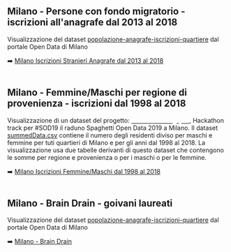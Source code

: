 ## Milano - Persone con fondo migratorio - iscrizioni all'anagrafe dal 2013 al 2018 

Visualizzazione del dataset <a href="http://dati.comune.milano.it/dataset/ds331-popolazione-anagrafe-iscrizioni-quartiere" target="_blank">popolazione-anagrafe-iscrizioni-quartiere</a> dal portale Open Data di Milano

:arrow_right: [Milano Iscrizioni Stranieri Anagrafe dal 2013 al 2018](http://explore.ixmaps.com?project=https://raw.githubusercontent.com/gjrichter/viz/master/Milano/ixmaps_project_Milano_Anagrafe_Iscrizioni_per_Quartiere_fiori.json)
<br><br>


## Milano - Femmine/Maschi per regione di provenienza - iscrizioni dal 1998 al 2018

Visualizzazione di un dataset del progetto: <a href="https://github.com/spaghetti-open-data/-milano-melting-pot/" target="_blank"><b><span style="color:#ffffff">milano-melting-pot</span></b></a>, Hackathon track per #SOD19 il raduno Spaghetti Open Data 2019 a Milano. Il dataset <a href="https://github.com/spaghetti-open-data/-milano-melting-pot/blob/master/dati/summedData.csv">summedData.csv</a> contiene il numero degli residenti diviso per maschi e femmine per tuti quartieri di Milano e per gli anni dal 1998 al 2018. La visualizzazione usa due tabelle derivanti di questo dataset che contengono le somme per regione e provenienza o per i maschi o per le femmine.

:arrow_right: [Milano Iscrizioni Femmine/Maschi dal 1998 al 2018](https://gjrichter.github.io/viz/Milano/stranieri_FM_2001_2018_dark.html)
<br><br>


## Milano - Brain Drain - goivani laureati 

Visualizzazione del dataset <a href="http://dati.comune.milano.it/dataset/ds331-popolazione-anagrafe-iscrizioni-quartiere" target="_blank">popolazione-anagrafe-iscrizioni-quartiere</a> dal portale Open Data di Milano

:arrow_right: [Milano - Brain Drain](http://explore.ixmaps.com?project=https://raw.githubusercontent.com/gjrichter/viz/master/Milano/ixmaps_project_Brain-Drain-Milano_2003-2018.json)
<br><br>



